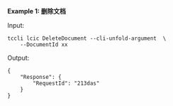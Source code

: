 **Example 1: 删除文档**



Input: 

```
tccli lcic DeleteDocument --cli-unfold-argument  \
    --DocumentId xx
```

Output: 
```
{
    "Response": {
        "RequestId": "213das"
    }
}
```

